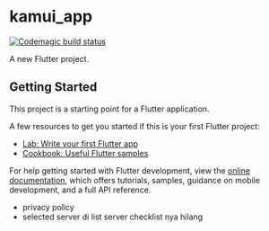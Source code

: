 # kamui_app

[![Codemagic build status](https://api.codemagic.io/apps/67fceb0d241de569069cf9c5/67fceb0d241de569069cf9c4/status_badge.svg)](https://codemagic.io/app/67fceb0d241de569069cf9c5/67fceb0d241de569069cf9c4/latest_build)

A new Flutter project.

## Getting Started

This project is a starting point for a Flutter application.

A few resources to get you started if this is your first Flutter project:

- [Lab: Write your first Flutter app](https://docs.flutter.dev/get-started/codelab)
- [Cookbook: Useful Flutter samples](https://docs.flutter.dev/cookbook)

For help getting started with Flutter development, view the
[online documentation](https://docs.flutter.dev/), which offers tutorials,
samples, guidance on mobile development, and a full API reference.


- privacy policy
- selected server di list server checklist nya hilang
